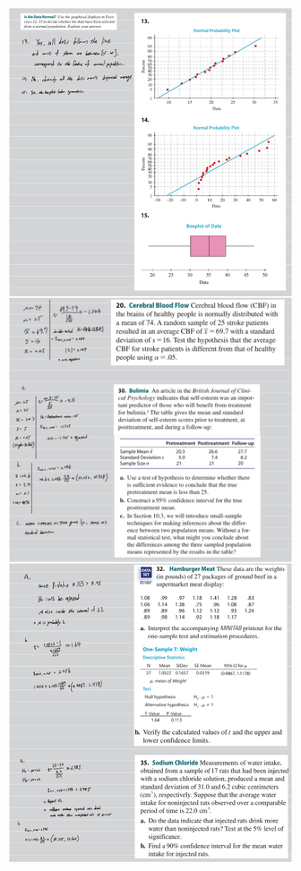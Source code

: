![image](https://github.com/HWTeng-Teaching/202502-Statistics-II/blob/main/112550116_Tim/HW0224/IMG_1408.jpeg)
![image](https://github.com/HWTeng-Teaching/202502-Statistics-II/blob/main/112550116_Tim/HW0224/IMG_1409.jpeg)
![image](https://github.com/HWTeng-Teaching/202502-Statistics-II/blob/main/112550116_Tim/HW0224/IMG_1410.jpeg)

